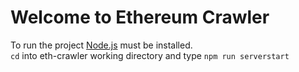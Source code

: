 # Welcome to Ethereum Crawler

To run the project [Node.js](https://nodejs.org/en/) must be installed.  
`cd` into eth-crawler working directory and type `npm run serverstart`
